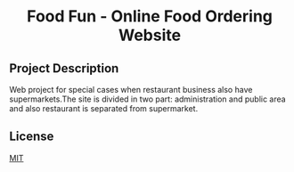 <h1 style="text-align: center;">
    Food Fun - Online Food Ordering Website
</h1>

## Project Description

Web project for special cases when restaurant business also have supermarkets.The site is divided in two part: administration and public area and also restaurant is separated from supermarket.

## License
[MIT](https://github.com/GosuMonkeyManiak/ASP.NET-Core-Online-Food-Ordering-System/blob/master/LICENSE)